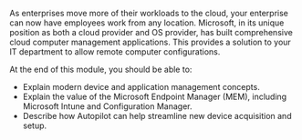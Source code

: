 As enterprises move more of their workloads to the cloud, your enterprise can now have employees work from any location. Microsoft, in its unique position as both a cloud provider and OS provider, has built comprehensive cloud computer management applications. This provides a solution to your IT department to allow remote computer configurations.

At the end of this module, you should be able to:

- Explain modern device and application management concepts.
- Explain the value of the Microsoft Endpoint Manager (MEM), including Microsoft Intune and Configuration Manager.
- Describe how Autopilot can help streamline new device acquisition and setup.
